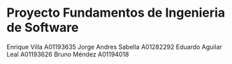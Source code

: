 # Proyecto Fundamentos de Ingenieria de Software

Enrique Villa A01193635
Jorge Andres Sabella A01282292
Eduardo Aguilar Leal A01193626
Bruno Méndez A01194018
